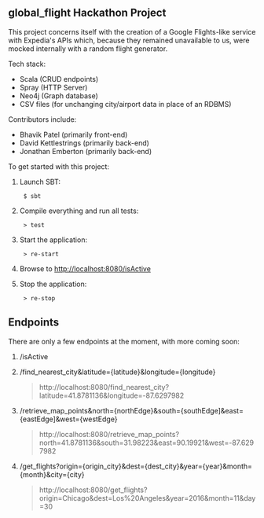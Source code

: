 ## global_flight Hackathon Project

This project concerns itself with the creation of a Google Flights-like service with Expedia's APIs which, because they remained unavailable to us, were mocked internally with a random flight generator.

Tech stack:
- Scala (CRUD endpoints)
- Spray (HTTP Server)
- Neo4j (Graph database)
- CSV files (for unchanging city/airport data in place of an RDBMS)

Contributors include:
- Bhavik Patel (primarily front-end)
- David Kettlestrings (primarily back-end)
- Jonathan Emberton (primarily back-end)

To get started with this project:

1. Launch SBT:

        $ sbt

2. Compile everything and run all tests:

        > test

3. Start the application:

        > re-start

4. Browse to [http://localhost:8080/isActive](http://localhost:8080/isActive)

5. Stop the application:

        > re-stop
        
## Endpoints

There are only a few endpoints at the moment, with more coming soon:

1. /isActive

2. /find_nearest_city&latitude={latitude}&longitude={longitude}

    > http://localhost:8080/find_nearest_city?latitude=41.8781136&longitude=-87.6297982

3. /retrieve_map_points&north={northEdge}&south={southEdge]&east={eastEdge]&west={westEdge}

    > http://localhost:8080/retrieve_map_points?north=41.8781136&south=31.98223&east=90.19921&west=-87.6297982
    
4. /get_flights?origin={origin_city}&dest={dest_city}&year={year}&month={month}&city={city}

    > http://localhost:8080/get_flights?origin=Chicago&dest=Los%20Angeles&year=2016&month=11&day=30

